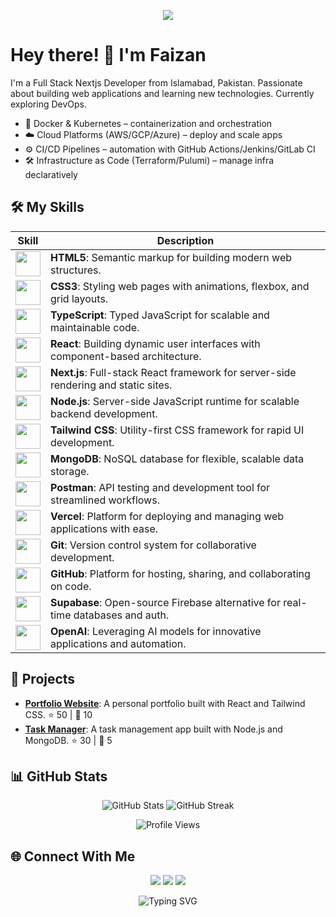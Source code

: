 
<p align="center">
  <img src="https://capsule-render.vercel.app/api?type=waving&color=gradient&height=200&section=header&text=Welcome%20to%20My%20GitHub!&fontSize=50" />
</p>

# Hey there! 👋 I'm Faizan

I'm a Full Stack Nextjs Developer from Islamabad, Pakistan. Passionate about building web applications and learning new technologies. Currently exploring DevOps.

- 🐳 Docker & Kubernetes – containerization and orchestration
- ☁️ Cloud Platforms (AWS/GCP/Azure) – deploy and scale apps
- ⚙️ CI/CD Pipelines – automation with GitHub Actions/Jenkins/GitLab CI
- 🛠️ Infrastructure as Code (Terraform/Pulumi) – manage infra declaratively

## 🛠️ My Skills

| Skill | Description |
|-------|-------------|
| <img src="https://skillicons.dev/icons?i=html" width="40" /> | **HTML5**: Semantic markup for building modern web structures. |
| <img src="https://skillicons.dev/icons?i=css" width="40" /> | **CSS3**: Styling web pages with animations, flexbox, and grid layouts. |
| <img src="https://skillicons.dev/icons?i=typescript" width="40" /> | **TypeScript**: Typed JavaScript for scalable and maintainable code. |
| <img src="https://skillicons.dev/icons?i=react" width="40" /> | **React**: Building dynamic user interfaces with component-based architecture. |
| <img src="https://skillicons.dev/icons?i=nextjs" width="40" /> | **Next.js**: Full-stack React framework for server-side rendering and static sites. |
| <img src="https://skillicons.dev/icons?i=nodejs" width="40" /> | **Node.js**: Server-side JavaScript runtime for scalable backend development. |
| <img src="https://skillicons.dev/icons?i=tailwind" width="40" /> | **Tailwind CSS**: Utility-first CSS framework for rapid UI development. |
| <img src="https://skillicons.dev/icons?i=mongodb" width="40" /> | **MongoDB**: NoSQL database for flexible, scalable data storage. |
| <img src="https://skillicons.dev/icons?i=postman" width="40" /> | **Postman**: API testing and development tool for streamlined workflows. |
| <img src="https://skillicons.dev/icons?i=vercel" width="40" /> | **Vercel**: Platform for deploying and managing web applications with ease. |
| <img src="https://skillicons.dev/icons?i=git" width="40" /> | **Git**: Version control system for collaborative development. |
| <img src="https://skillicons.dev/icons?i=github" width="40" /> | **GitHub**: Platform for hosting, sharing, and collaborating on code. |
| <img src="https://skillicons.dev/icons?i=supabase" width="40" /> | **Supabase**: Open-source Firebase alternative for real-time databases and auth. |
<img src="https://skillicons.dev/icons?i=ai" width="40" /> | **OpenAI**: Leveraging AI models for innovative applications and automation. |

## 🚀 Projects
- **[Portfolio Website](https://github.com/Faizan/portfolio)**: A personal portfolio built with React and Tailwind CSS. ⭐ 50 | 🍴 10
- **[Task Manager](https://github.com/Faizan/task-manager)**: A task management app built with Node.js and MongoDB. ⭐ 30 | 🍴 5

## 📊 GitHub Stats
<p align="center">
  <img src="https://github-readme-stats.vercel.app/api?username=Faizan&show_icons=true&theme=radical" alt="GitHub Stats" />
  <img src="https://github-readme-streak-stats.herokuapp.com/?user=Faizan&theme=radical" alt="GitHub Streak" />
</p>

<p align="center">
  <img src="https://komarev.com/ghpvc/?username=Faizan&color=blueviolet&style=flat-square&label=Profile+Views" alt="Profile Views" />
</p>

## 🌐 Connect With Me
<p align="center">
  <a href="https://linkedin.com/in/Faizan"><img src="https://img.shields.io/badge/-LinkedIn-0077B5?style=flat-square&logo=linkedin&logoColor=white" /></a>
  <a href="https://twitter.com/Faizan_dev"><img src="https://img.shields.io/badge/-Twitter-1DA1F2?style=flat-square&logo=twitter&logoColor=white" /></a>
  <a href="https://Faizanportfolio.com"><img src="https://img.shields.io/badge/-Portfolio-943be7?style=flat-square&logo=link&logoColor=white" /></a>
</p>

<p align="center">
  <img src="https://readme-typing-svg.herokuapp.com?font=Fira+Code&color=%23F7DF1E&size=20&center=true&vCenter=true&width=500&lines=Full-Stack+Developer;Open-Source+Enthusiast;Always+Learning+New+Tech" alt="Typing SVG" />
</p>
